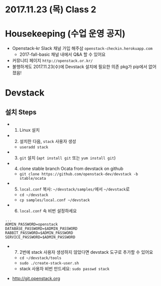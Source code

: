 2017.11.23 (목) Class 2
========================

# Housekeeping (수업 운영 공지)
- Openstack-kr Slack 채널 가입 해주삼
    `openstack-checkin.herokuapp.com`
    - 2017-fall-basic 채널 내에서 Q&A 할 수 있어요
- 커뮤니티 페이지 `http://openstack.or.kr/`
- 불행하게도 2017.11.23(수)에 Devstack 설치에 필요한 의존 pkg가 pip에서 없어졌음!

# Devstack
## 설치 Steps
- 1. Linux 설치
- 2. 설치한 다음, `stack` 사용자 생성
    - `useradd stack`
- 3. `git` 설치 (`apt install git` 또는 `yum install git`)
- 4. clone stable branch Ocata from devstack on github
    - `git clone https://github.com/openstack-dev/devstack -b stable/ocata`
- 5. `local.conf` 복사: `~/devstack/samples/`에서 `~/devstack`로
    - `cd ~/devstack`
    - `cp samples/local.conf ~/devstack`
- 6. `local.conf` 속 비번 설정하세요

```
...
ADMIN_PASSWORD=openstack
DATABASE_PASSWORD=$ADMIN_PASSWORD
RABBIT_PASSWORD=$ADMIN_PASSWORD
SERVICE_PASSWORD=$ADMIN_PASSWORD
```

- 7. 2번에 stack 사용자 생성하지 않았다면 devstack 도구로 추가할 수 있어요
    - `cd ~/devstack/tools`
    - `sudo ./create-stack-user.sh`
    - stack 사용자 비번 만드세요: `sudo passwd stack`



- http://git.openstack.org

